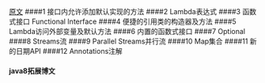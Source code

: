 [原文](https://juejin.im/post/5c3d7c8a51882525dd591ac7#heading-15)
####1 接口内允许添加默认实现的方法
####2 Lambda表达式
####3 函数式接口 Functional Interface
####4 便捷的引用类的构造器及方法
####5 Lambda访问外部变量及默认方法
####6 内置的函数式接口
####7 Optional
####8 Streams流
####9 Parallel Streams并行流
####10 Map集合
####11 新的日期API
####12 Annotations注解
#### <a id="1">java8拓展博文</a>